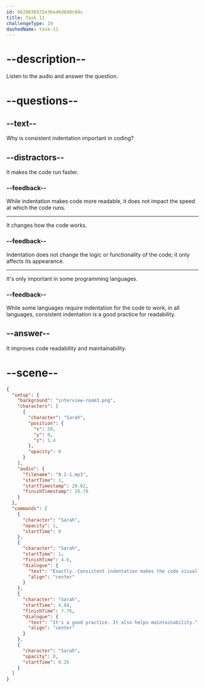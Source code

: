 ```yaml
---
id: 6620836572e36e46d688c04c
title: Task 11
challengeType: 19
dashedName: task-11
---
```


<!-- (Audio) Sarah: Exactly. Consistent indentation makes the code visually organized. It's a good practice. It also helps maintainability. -->

# --description--

Listen to the audio and answer the question.

# --questions--

## --text--

Why is consistent indentation important in coding?

## --distractors--

It makes the code run faster.

### --feedback--

While indentation makes code more readable, it does not impact the speed at which the code runs.

---

It changes how the code works.

### --feedback--

Indentation does not change the logic or functionality of the code; it only affects its appearance.

---

It's only important in some programming languages.

### --feedback--

While some languages require indentation for the code to work, in all languages, consistent indentation is a good practice for readability.

## --answer--

It improves code readability and maintainability.

# --scene--

```json
{
  "setup": {
    "background": "interview-room3.png",
    "characters": [
      {
        "character": "Sarah",
        "position": {
          "x": 50,
          "y": 0,
          "z": 1.4
        },
        "opacity": 0
      }
    ],
    "audio": {
      "filename": "9.1-1.mp3",
      "startTime": 1,
      "startTimestamp": 20.02,
      "finishTimestamp": 26.78
    }
  },
  "commands": [
    {
      "character": "Sarah",
      "opacity": 1,
      "startTime": 0
    },
    {
      "character": "Sarah",
      "startTime": 1,
      "finishTime": 4.6,
      "dialogue": {
        "text": "Exactly. Consistent indentation makes the code visually organized.",
        "align": "center"
      }
    },
    {
      "character": "Sarah",
      "startTime": 4.84,
      "finishTime": 7.76,
      "dialogue": {
        "text": "It's a good practice. It also helps maintainability.",
        "align": "center"
      }
    },
    {
      "character": "Sarah",
      "opacity": 0,
      "startTime": 8.26
    }
  ]
}
```

